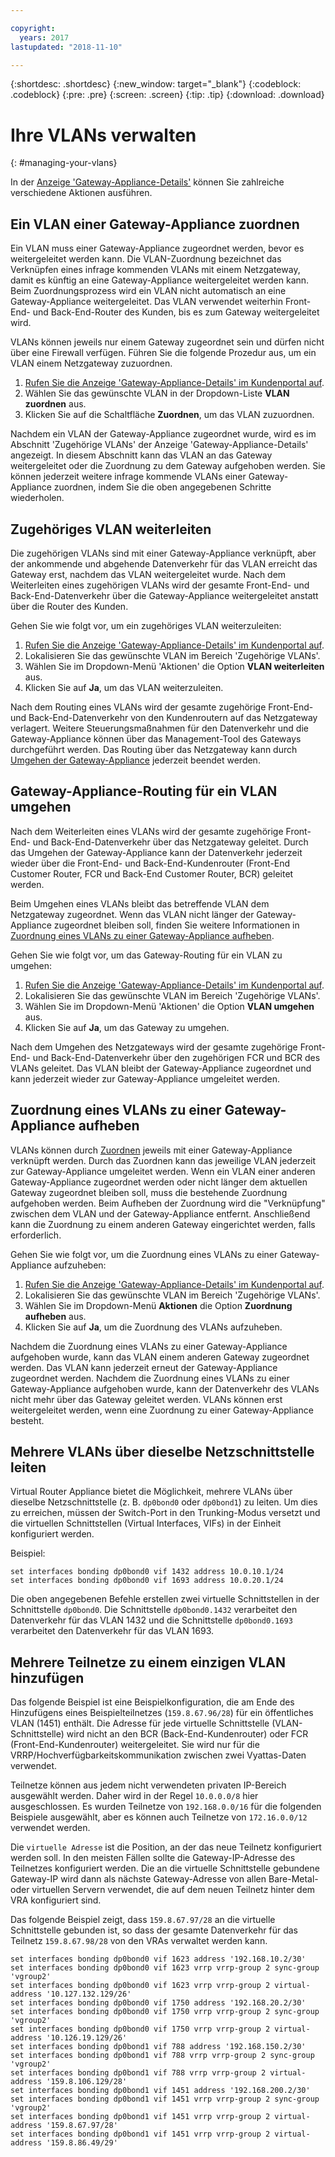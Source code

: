 ```yaml
---

copyright:
  years: 2017
lastupdated: "2018-11-10"

---
```


{:shortdesc: .shortdesc}
{:new_window: target="_blank"}
{:codeblock: .codeblock}
{:pre: .pre}
{:screen: .screen}
{:tip: .tip}
{:download: .download}

# Ihre VLANs verwalten
{: #managing-your-vlans}

In der [Anzeige 'Gateway-Appliance-Details'](/docs/infrastructure/virtual-router-appliance?topic=virtual-router-appliance-view-vra-details) können Sie zahlreiche verschiedene Aktionen ausführen.

## Ein VLAN einer Gateway-Appliance zuordnen

Ein VLAN muss einer Gateway-Appliance zugeordnet werden, bevor es weitergeleitet werden kann. Die VLAN-Zuordnung bezeichnet das Verknüpfen eines infrage kommenden VLANs mit einem Netzgateway, damit es künftig an eine Gateway-Appliance weitergeleitet werden kann. Beim Zuordnungsprozess wird ein VLAN nicht automatisch an eine Gateway-Appliance weitergeleitet. Das VLAN verwendet weiterhin Front-End- und Back-End-Router des Kunden, bis es zum Gateway weitergeleitet wird. 

VLANs können jeweils nur einem Gateway zugeordnet sein und dürfen nicht über eine Firewall verfügen. Führen Sie die folgende Prozedur aus, um ein VLAN einem Netzgateway zuzuordnen.

1. [Rufen Sie die Anzeige 'Gateway-Appliance-Details' im Kundenportal auf](/docs/infrastructure/virtual-router-appliance?topic=virtual-router-appliance-view-vra-details). 
2. Wählen Sie das gewünschte VLAN in der Dropdown-Liste **VLAN zuordnen** aus.
3. Klicken Sie auf die Schaltfläche **Zuordnen**, um das VLAN zuzuordnen.

Nachdem ein VLAN der Gateway-Appliance zugeordnet wurde, wird es im Abschnitt 'Zugehörige VLANs' der Anzeige 'Gateway-Appliance-Details' angezeigt. In diesem Abschnitt kann das VLAN an das Gateway weitergeleitet oder die Zuordnung zu dem Gateway aufgehoben werden. Sie können jederzeit weitere infrage kommende VLANs einer Gateway-Appliance zuordnen, indem Sie die oben angegebenen Schritte wiederholen.

## Zugehöriges VLAN weiterleiten

Die zugehörigen VLANs sind mit einer Gateway-Appliance verknüpft, aber der ankommende und abgehende Datenverkehr für das VLAN erreicht das Gateway erst, nachdem das VLAN weitergeleitet wurde. Nach dem Weiterleiten eines zugehörigen VLANs wird der gesamte Front-End- und Back-End-Datenverkehr über die Gateway-Appliance weitergeleitet anstatt über die Router des Kunden. 

Gehen Sie wie folgt vor, um ein zugehöriges VLAN weiterzuleiten:

1. [Rufen Sie die Anzeige 'Gateway-Appliance-Details' im Kundenportal auf](/docs/infrastructure/virtual-router-appliance?topic=virtual-router-appliance-view-vra-details). 
2. Lokalisieren Sie das gewünschte VLAN im Bereich 'Zugehörige VLANs'.
3. Wählen Sie im Dropdown-Menü 'Aktionen' die Option **VLAN weiterleiten** aus.
4. Klicken Sie auf **Ja**, um das VLAN weiterzuleiten. 

Nach dem Routing eines VLANs wird der gesamte zugehörige Front-End- und Back-End-Datenverkehr von den Kundenroutern auf das Netzgateway verlagert. Weitere Steuerungsmaßnahmen für den Datenverkehr und die Gateway-Appliance können über das Management-Tool des Gateways durchgeführt werden. Das Routing über das Netzgateway kann durch [Umgehen der Gateway-Appliance](#bypass-gateway-appliance-routing-for-a-vlan) jederzeit beendet werden.

## Gateway-Appliance-Routing für ein VLAN umgehen

Nach dem Weiterleiten eines VLANs wird der gesamte zugehörige Front-End- und Back-End-Datenverkehr über das Netzgateway geleitet. Durch das Umgehen der Gateway-Appliance kann der Datenverkehr jederzeit wieder über die Front-End- und Back-End-Kundenrouter (Front-End Customer Router, FCR und Back-End Customer Router, BCR) geleitet werden. 

Beim Umgehen eines VLANs bleibt das betreffende VLAN dem Netzgateway zugeordnet. Wenn das VLAN nicht länger der Gateway-Appliance zugeordnet bleiben soll, finden Sie weitere Informationen in [Zuordnung eines VLANs zu einer Gateway-Appliance aufheben](#disassociate-a-vlan-from-a-gateway-appliance). 

Gehen Sie wie folgt vor, um das Gateway-Routing für ein VLAN zu umgehen:

1. [Rufen Sie die Anzeige 'Gateway-Appliance-Details' im Kundenportal auf](/docs/infrastructure/virtual-router-appliance?topic=virtual-router-appliance-view-vra-details). 
2. Lokalisieren Sie das gewünschte VLAN im Bereich 'Zugehörige VLANs'.
3. Wählen Sie im Dropdown-Menü 'Aktionen' die Option **VLAN umgehen** aus.
4. Klicken Sie auf **Ja**, um das Gateway zu umgehen. 

Nach dem Umgehen des Netzgateways wird der gesamte zugehörige Front-End- und Back-End-Datenverkehr über den zugehörigen FCR und BCR des VLANs geleitet. Das VLAN bleibt der Gateway-Appliance zugeordnet und kann jederzeit wieder zur Gateway-Appliance umgeleitet werden.

## Zuordnung eines VLANs zu einer Gateway-Appliance aufheben

VLANs können durch [Zuordnen](#associate-a-vlan-to-a-gateway-appliance) jeweils mit einer Gateway-Appliance verknüpft werden. Durch das Zuordnen kann das jeweilige VLAN jederzeit zur Gateway-Appliance umgeleitet werden. Wenn ein VLAN einer anderen Gateway-Appliance zugeordnet werden oder nicht länger dem aktuellen Gateway zugeordnet bleiben soll, muss die bestehende Zuordnung aufgehoben werden. Beim Aufheben der Zuordnung wird die "Verknüpfung" zwischen dem VLAN und der Gateway-Appliance entfernt. Anschließend kann die Zuordnung zu einem anderen Gateway eingerichtet werden, falls erforderlich. 

Gehen Sie wie folgt vor, um die Zuordnung eines VLANs zu einer Gateway-Appliance aufzuheben:

1. [Rufen Sie die Anzeige 'Gateway-Appliance-Details' im Kundenportal auf](/docs/infrastructure/virtual-router-appliance?topic=virtual-router-appliance-view-vra-details). 
2. Lokalisieren Sie das gewünschte VLAN im Bereich 'Zugehörige VLANs'.
3. Wählen Sie im Dropdown-Menü **Aktionen** die Option **Zuordnung aufheben** aus. 
4. Klicken Sie auf **Ja**, um die Zuordnung des VLANs aufzuheben. 

Nachdem die Zuordnung eines VLANs zu einer Gateway-Appliance aufgehoben wurde, kann das VLAN einem anderen Gateway zugeordnet werden. Das VLAN kann jederzeit erneut der Gateway-Appliance zugeordnet werden. Nachdem die Zuordnung eines VLANs zu einer Gateway-Appliance aufgehoben wurde, kann der Datenverkehr des VLANs nicht mehr über das Gateway geleitet werden. VLANs können erst weitergeleitet werden, wenn eine Zuordnung zu einer Gateway-Appliance besteht.

## Mehrere VLANs über dieselbe Netzschnittstelle leiten
Virtual Router Appliance bietet die Möglichkeit, mehrere VLANs über dieselbe Netzschnittstelle (z. B. `dp0bond0` oder `dp0bond1`) zu leiten. Um dies zu erreichen, müssen der Switch-Port in den Trunking-Modus versetzt und die virtuellen Schnittstellen (Virtual Interfaces, VIFs) in der Einheit konfiguriert werden.

Beispiel: 

```
set interfaces bonding dp0bond0 vif 1432 address 10.0.10.1/24
set interfaces bonding dp0bond0 vif 1693 address 10.0.20.1/24
```

Die oben angegebenen Befehle erstellen zwei virtuelle Schnittstellen in der Schnittstelle `dp0bond0`. Die Schnittstelle `dp0bond0.1432` verarbeitet den Datenverkehr für das VLAN 1432 und die Schnittstelle `dp0bond0.1693` verarbeitet den Datenverkehr für das VLAN 1693.

## Mehrere Teilnetze zu einem einzigen VLAN hinzufügen

Das folgende Beispiel ist eine Beispielkonfiguration, die am Ende des Hinzufügens eines Beispielteilnetzes (`159.8.67.96/28`) für ein öffentliches VLAN (1451) enthält. Die Adresse für jede virtuelle Schnittstelle (VLAN-Schnittstelle) wird nicht an den BCR (Back-End-Kundenrouter) oder FCR (Front-End-Kundenrouter) weitergeleitet. Sie wird nur für die VRRP/Hochverfügbarkeitskommunikation zwischen zwei Vyattas-Daten verwendet. 

Teilnetze können aus jedem nicht verwendeten privaten IP-Bereich ausgewählt werden. Daher wird in der Regel `10.0.0.0/8` hier ausgeschlossen. Es wurden Teilnetze von `192.168.0.0/16` für die folgenden Beispiele ausgewählt, aber es können auch Teilnetze von `172.16.0.0/12` verwendet werden. 

Die `virtuelle Adresse` ist die Position, an der das neue Teilnetz konfiguriert werden soll. In den meisten Fällen sollte die Gateway-IP-Adresse des Teilnetzes konfiguriert werden. Die an die virtuelle Schnittstelle gebundene Gateway-IP wird dann als nächste Gateway-Adresse von allen Bare-Metal- oder virtuellen Servern verwendet, die auf dem neuen Teilnetz hinter dem VRA konfiguriert sind. 

Das folgende Beispiel zeigt, dass `159.8.67.97/28` an die virtuelle Schnittstelle gebunden ist, so dass der gesamte Datenverkehr für das Teilnetz `159.8.67.98/28` von den VRAs verwaltet werden kann.

```
set interfaces bonding dp0bond0 vif 1623 address '192.168.10.2/30'
set interfaces bonding dp0bond0 vif 1623 vrrp vrrp-group 2 sync-group 'vgroup2'
set interfaces bonding dp0bond0 vif 1623 vrrp vrrp-group 2 virtual-address '10.127.132.129/26'
set interfaces bonding dp0bond0 vif 1750 address '192.168.20.2/30'
set interfaces bonding dp0bond0 vif 1750 vrrp vrrp-group 2 sync-group 'vgroup2'
set interfaces bonding dp0bond0 vif 1750 vrrp vrrp-group 2 virtual-address '10.126.19.129/26'
set interfaces bonding dp0bond1 vif 788 address '192.168.150.2/30'
set interfaces bonding dp0bond1 vif 788 vrrp vrrp-group 2 sync-group 'vgroup2'
set interfaces bonding dp0bond1 vif 788 vrrp vrrp-group 2 virtual-address '159.8.106.129/28'
set interfaces bonding dp0bond1 vif 1451 address '192.168.200.2/30'
set interfaces bonding dp0bond1 vif 1451 vrrp vrrp-group 2 sync-group 'vgroup2'
set interfaces bonding dp0bond1 vif 1451 vrrp vrrp-group 2 virtual-address '159.8.67.97/28'
set interfaces bonding dp0bond1 vif 1451 vrrp vrrp-group 2 virtual-address '159.8.86.49/29'
```
